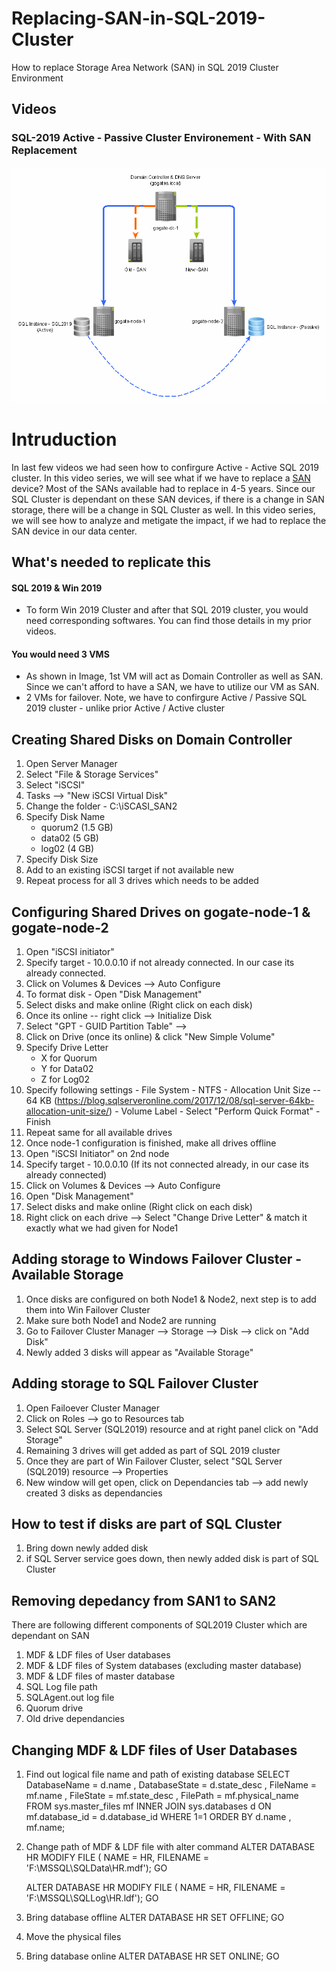 # Replacing-SAN-in-SQL-2019-Cluster
How to replace Storage Area Network (SAN) in SQL 2019 Cluster Environment


## Videos


### SQL-2019 Active - Passive Cluster Environement - With SAN Replacement
<img src="ActiveActiveSQLCluster.gif" alt="SQL Cluster">

# Intruduction
In last few videos we had seen how to confirgure Active - Active SQL 2019 cluster. In this video series, we will see what if we have to replace a [SAN](https://www.snia.org/education/storage_networking_primer/san/what_san) device? Most of the SANs available had to replace in 4-5 years. Since our SQL Cluster is dependant on these SAN devices, if there is a change in SAN storage, there will be a change in SQL Cluster as well.
In this video series, we will see how to analyze and metigate the impact, if we had to replace the SAN device in our data center.

## What's needed to replicate this
#### SQL 2019 & Win 2019 
  - To form Win 2019 Cluster and after that SQL 2019 cluster, you would need corresponding softwares. You can find those details in my prior videos.
#### You would need 3 VMS
  - As shown in Image, 1st VM will act as Domain Controller as well as SAN. Since we can't afford to have a SAN, we have to utilize our VM as SAN.
  - 2 VMs for failover. Note, we have to confirgure Active / Passive SQL 2019 cluster - unlike prior Active / Active cluster

## Creating Shared Disks on Domain Controller
   1. Open Server Manager
   2. Select "File & Storage Services"
   3. Select "iSCSI"
   4. Tasks --> "New iSCSI Virtual Disk"
   5. Change the folder - C:\iSCASI_SAN2
   6. Specify Disk Name
      - quorum2 (1.5 GB)
      - data02 (5 GB)
      - log02 (4 GB)
   7. Specify Disk Size
   8. Add to an existing iSCSI target if not available new
   9. Repeat process for all 3 drives which needs to be added

## Configuring Shared Drives on gogate-node-1 & gogate-node-2
  1. Open "iSCSI initiator"
  2. Specify target - 10.0.0.10 if not already connected. In our case its already connected.
  3. Click on Volumes & Devices --> Auto Configure
  4. To format disk - Open "Disk Management"
  5. Select disks and make online (Right click on each disk)
  6. Once its online -- right click --> Initialize Disk
  7. Select "GPT - GUID Partition Table" --> 
  8. Click on Drive (once its online) & click "New Simple Volume"
  9. Specify Drive Letter
     - X for Quorum
     - Y for Data02
     - Z for Log02
  10. Specify following settings
    - File System - NTFS
     - Allocation Unit Size -- 64 KB (https://blog.sqlserveronline.com/2017/12/08/sql-server-64kb-allocation-unit-size/)
     - Volume Label
     - Select "Perform Quick Format"
     - Finish
  11. Repeat same for all available drives
  12. Once node-1 configuration is finished, make all drives offline
  13. Open "iSCSI Initiator" on 2nd node
  14. Specify target - 10.0.0.10 (If its not connected already, in our case its already connected)
  15. Click on Volumes & Devices --> Auto Configure
  16. Open "Disk Management"
  17. Select disks and make online (Right click on each disk)
  18. Right click on each drive --> Select "Change Drive Letter" & match it exactly what we had given for Node1

## Adding storage to Windows Failover Cluster - Available Storage
  1. Once disks are configured on both Node1 & Node2, next step is to add them into Win Failover Cluster
  2. Make sure both Node1 and Node2 are running
  3. Go to Failover Cluster Manager --> Storage --> Disk --> click on "Add Disk"
  4. Newly added 3 disks will appear as "Available Storage"
  
## Adding storage to SQL Failover Cluster
  1. Open Failoever Cluster Manager
  2. Click on Roles --> go to Resources tab
  3. Select SQL Server (SQL2019) resource and at right panel click on "Add Storage"
  4. Remaining 3 drives will get added as part of SQL 2019 cluster
  5. Once they are part of Win Failover Cluster, select "SQL Server (SQL2019) resource --> Properties
  6. New window will get open, click on Dependancies tab --> add newly created 3 disks as dependancies

## How to test if disks are part of SQL Cluster
  1. Bring down newly added disk
  2. if SQL Server service goes down, then newly added disk is part of SQL Cluster

## Removing depedancy from SAN1 to SAN2
  There are following different components of SQL2019 Cluster which are dependant on SAN
  1. MDF & LDF files of User databases
  2. MDF & LDF files of System databases (excluding master database)
  3. MDF & LDF files of master database
  4. SQL Log file path
  5. SQLAgent.out log file
  6. Quorum drive
  7. Old drive dependancies
  
## Changing MDF & LDF files of User Databases
  1. Find out logical file name and path of existing database
      SELECT  DatabaseName = d.name
      , DatabaseState = d.state_desc
      , FileName = mf.name
      , FileState = mf.state_desc
      , FilePath = mf.physical_name
      FROM sys.master_files mf 
        INNER JOIN sys.databases d ON mf.database_id = d.database_id
      WHERE 1=1
      ORDER BY d.name
        , mf.name;
  2. Change path of MDF & LDF file with alter command
      ALTER DATABASE HR
      MODIFY FILE ( NAME = HR,
      FILENAME = 'F:\MSSQL\SQLData\HR.mdf');
      GO
    
      ALTER DATABASE HR
      MODIFY FILE ( NAME = HR,
      FILENAME = 'F:\MSSQL\SQLLog\HR.ldf');
      GO
  3. Bring database offline
      ALTER DATABASE HR SET OFFLINE;
      GO    
  5. Move the physical files
  6. Bring database online
      ALTER DATABASE HR SET ONLINE;
      GO
      
      
